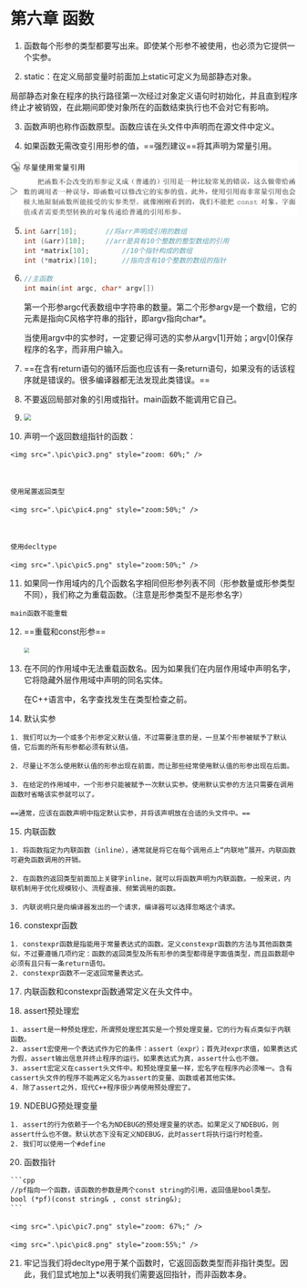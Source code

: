 # 第六章 函数

1. 函数每个形参的类型都要写出来。即使某个形参不被使用，也必须为它提供一个实参。

2.  static：在定义局部变量时前面加上static可定义为局部静态对象。

   局部静态对象在程序的执行路径第一次经过对象定义语句时初始化，并且直到程序终止才被销毁，在此期间即使对象所在的函数结束执行也不会对它有影响。

3.  函数声明也称作函数原型。函数应该在头文件中声明而在源文件中定义。

4.  如果函数无需改变引用形参的值，==强烈建议==将其声明为常量引用。

   <img src=".\pic\pic1.png" style="zoom: 60%;" />

5.  ```cpp
    int &arr[10];		//将arr声明成引用的数组
    int (&arr)[10];		//arr是具有10个整数的整型数组的引用
    int *matrix[10];		//10个指针构成的数组
    int (*matrix)[10];		//指向含有10个整数的数组的指针
    ```

6. ```cpp
   //主函数
   int main(int argc, char* argv[])
   ```

   第一个形参argc代表数组中字符串的数量。第二个形参argv是一个数组，它的元素是指向C风格字符串的指针，即argv指向char*。

   当使用argv中的实参时，一定要记得可选的实参从argv[1]开始；argv[0]保存程序的名字，而非用户输入。

7. ==在含有return语句的循环后面也应该有一条return语句，如果没有的话该程序就是错误的。很多编译器都无法发现此类错误。==

8.  不要返回局部对象的引用或指针。main函数不能调用它自己。

9.  <img src=".\pic\pic2.png" style="zoom: 75%;" />

10.  声明一个返回数组指针的函数：

    <img src=".\pic\pic3.png" style="zoom: 60%;" />

    

    使用尾置返回类型

    <img src=".\pic\pic4.png" style="zoom:50%;" />

    

    使用decltype

    <img src=".\pic\pic5.png" style="zoom:50%;" />

11.  如果同一作用域内的几个函数名字相同但形参列表不同（形参数量或形参类型不同），我们称之为重载函数。（注意是形参类型不是形参名字）

    main函数不能重载

12. ==重载和const形参==

    <img src=".\pic\pic6.png" style="zoom:55%;" />

13. 在不同的作用域中无法重载函数名。因为如果我们在内层作用域中声明名字，它将隐藏外层作用域中声明的同名实体。

    在C++语言中，名字查找发生在类型检查之前。

14.  默认实参

    1. 我们可以为一个或多个形参定义默认值，不过需要注意的是，一旦某个形参被赋予了默认值，它后面的所有形参都必须有默认值。

    2. 尽量让不怎么使用默认值的形参出现在前面，而让那些经常使用默认值的形参出现在后面。

    3. 在给定的作用域中，一个形参只能被赋予一次默认实参。使用默认实参的方法只需要在调用函数时省略该实参就可以了。

    ==通常，应该在函数声明中指定默认实参，并将该声明放在合适的头文件中。==

15.  内联函数

    1. 将函数指定为内联函数（inline），通常就是将它在每个调用点上“内联地”展开。内联函数可避免函数调用的开销。

    2. 在函数的返回类型前面加上关键字inline，就可以将函数声明为内联函数。一般来说，内联机制用于优化规模较小、流程直接、频繁调用的函数。

    3. 内联说明只是向编译器发出的一个请求，编译器可以选择忽略这个请求。

16.  constexpr函数

    1. constexpr函数是指能用于常量表达式的函数。定义constexpr函数的方法与其他函数类似，不过要遵循几项约定：函数的返回类型及所有形参的类型都得是字面值类型，而且函数题中必须有且只有一条return语句。
    2. constexpr函数不一定返回常量表达式。

17.  内联函数和constexpr函数通常定义在头文件中。

18.  assert预处理宏

    1. assert是一种预处理宏，所谓预处理宏其实是一个预处理变量，它的行为有点类似于内联函数。
    2. assert宏使用一个表达式作为它的条件：assert（expr）；首先对expr求值，如果表达式为假，assert输出信息并终止程序的运行。如果表达式为真，assert什么也不做。
    3. assert宏定义在cassert头文件中。和预处理变量一样，宏名字在程序内必须唯一。含有cassert头文件的程序不能再定义名为assert的变量、函数或者其他实体。
    4. 除了assert之外，现代C++程序很少再使用预处理宏了。

19.  NDEBUG预处理变量

    1. assert的行为依赖于一个名为NDEBUG的预处理变量的状态。如果定义了NDEBUG，则assert什么也不做。默认状态下没有定义NDEBUG，此时assert将执行运行时检查。
    2. 我们可以使用一个#define

20.  函数指针

    ```cpp
    //pf指向一个函数，该函数的参数是两个const string的引用，返回值是bool类型。
    bool (*pf)(const string& , const string&);
    ```

    <img src=".\pic\pic7.png" style="zoom: 67%;" />

    <img src=".\pic\pic8.png" style="zoom:55%;" />

21.  牢记当我们将decltype用于某个函数时，它返回函数类型而非指针类型。因此，我们显式地加上*以表明我们需要返回指针，而非函数本身。